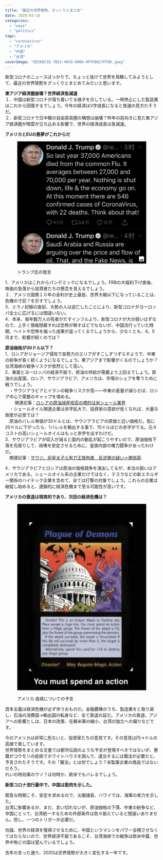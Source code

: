 ```yaml
---
title: "最近の世界情勢、ざっくりとまとめ"
date: 2020-03-10
categories: 
  - "news"
  - "politics"
tags: 
  - "coronavirus"
  - "アメリカ"
  - "中国"
  - "台湾"
coverImage: "DE5E0C1E-7B22-4DC8-990A-9FFFB617FF0D.jpeg"
---
```


新型コロナのニュースばっかりで、ちょっと抜けて世界を鳥瞰してみようとして、最近の世界情勢をざっくりとまとめてみたいと思います。

**東アジア経済圏崩壊？世界経済急減速**  
１．中国は新型コロナが落ち着いてる様子を示している。一時停止にした製造業はこれから回復するでしょう。今年の経済はV字成長になると普通の見方だそうだ。  
２．新型コロナで日中韓の自由貿易圏の構想は崩壊？昨年の前向きに見た東アジア経済圏が暗雲が立ち込める影響で、世界の経済成長は急減速。

**アメリカとEUの悪夢がこれからだ**

<figure>

![](images/05D36673-18F7-4DB9-8C2C-239D41A12770-1024x964.jpeg)

<figcaption>

トランプ氏の発言

</figcaption>

</figure>

1．アメリカはこれからパンデミックになるでしょう。FRBの大幅利下げ直後、株価の急落から投資者たちの懸念を見えるでしょう。  
２．アメリカ国債１０年の金利が史上最低、世界大戦以下になっていることは、危機の寸前？を示すでしょう。  
3．ミラノ封鎖の直前、大勢の人は逃亡したことにより、新型コロナがヨーロッパ全土に広げるには間違いない。  
4．本来、毎年数万人の死者がだすインフルより、新型コロナが大分弱いはずなので、上手く情報隠蔽すれば恐怖が興すほどでもないが、中国流行っていた時期、ヘイトや恐怖を煽った成果が返ってくるでしょうから、少なくとも、4，5月まで、影響が続くのでは？

**原油価格が30ドル以下？**  
1．ロシアがジョージア侵攻で各勢力のエリアがすこしずつずらすようで、中東の紛争が長く続くようになるでしょう。東アジアまで影響がくるのでしょうか？台湾海峡の戦争リスクが依然として高い。  
2．東亜とヨーロッパの経済不振で、原油の供給が需要より上回るでしょう。原油の出産国、ロシア、サウジアラビア、アメリカは、市場のシェアを奪うために戦うでしょう。  
　・サウジアラビアとイランの戦争リスクが高――中東の産量が減らせば、ロシア中心で需要のギャップを埋める。  
　　 関連記事：[ロシアの原油減産拒否の標的は米シェール業界](https://www.newsweekjapan.jp/stories/world/2020/03/post-92668.php)  
　・シェールオイル関連企業は赤字拡大で、投資家の意欲が低くなれば、大量な倒産が必至では？  
　原油のバレル単価が30ドルとは、サウジアラビアの原価と近い価格だ。仮に20ドルに下がったら、1バレルを輸出する事で、10ドルほどの赤字がでる。元々コストの高いシェールオイルはもっと赤字を出すわけだ。  
3．サウジアラビアが収入が減ると国内の動乱が起こりやすいので、原油価格下落を先取りして、政権を安定させるために、皇族内部の権力闘争があったわけだ。  
　関連記事：[サウジ、前皇太子ら有力王族拘束　反逆罪の疑い＝関係筋](https://headlines.yahoo.co.jp/hl?a=20200309-00000010-reut-asia)

4．サウジアラビアとロシアは原油の価格競争を演出してるが、本当の狙いはアメリカである。シェールオイル系の企業だけではなく、テスラなどの新エネルギー関係のハイテック企業を含めて、全ては打撃の対象でしょう。これらの企業は破綻し始めると、連鎖的に経済危機まで至る可能性が高いです。

**アメリカの衰退は現実的であり、次回の経済危機は？**

<figure>

![](images/DE5E0C1E-7B22-4DC8-990A-9FFFB617FF0D-711x1024.jpeg)

<figcaption>

アメリカ 疫病についての予言

</figcaption>

</figure>

資本主義は経済危機が必ず伴うおものだ。金融覇権のうち、製造業をと取り戻し、石油の消費国→輸出国の転身など、全て衰退の証だ。アメリカの衰退、アジアへの影響としは、日本の改憲、在韓米軍の縮小、台湾の独立への偏りなどです。

今のアメリカは非常に危ないと、投資家たちの意見です。その意見は円→ドルの高値で表しています。  
世界情勢をまとめる文書では都市伝説のような予言が登場すべきではないが、悪魔がコウモリの疫病でホワイトハウスを囲んで、退治するには魔法が必要だと、予言されたそうです。その「魔法」とは何でしょう？米製薬企業の商品ではないだろう。  
れいの特効薬のウソ？は何時か、欧米でもバレるでしょう。

**新型コロナ流行最中で、中国は筋肉を示した。**

緊急な時期こそ、安定を求めるので、尖閣諸島、ハワイでは、海軍の実力を示した。  
台湾に影響あるか、まだ、言い切れないが、原油価格の下落、中東の紛争など、中国にとって、台湾統一するための外部条件は色々揃えていると間違いありません。但し、一つのトリガーが必要だ。

勿論、世界の経済を復帰させるために、中国というマシンをパワー全開させなくてはならないので、世界経済不振であるこそ、台湾海峡での戦争は欧米中露、世界中殆どの国は望んでいるでしょう。

去年の言った通り、2020は世界情勢が大きく変化する一年です。

